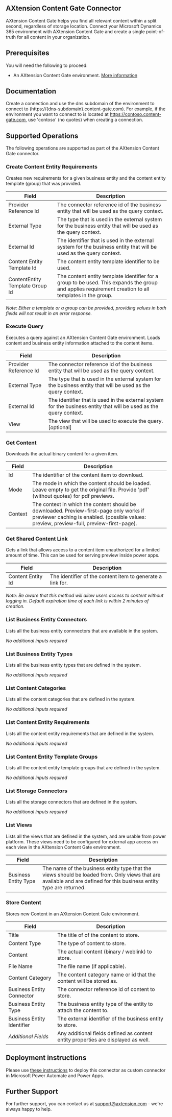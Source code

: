 ## AXtension Content Gate Connector
AXtension Content Gate helps you find all relevant content within a split second, regardless of storage location. Connect your Microsoft Dynamics 365 environment with AXtension Content Gate and create a single point-of-truth for all content in your organization.

## Prerequisites
You will need the following to proceed:
* An AXtension Content Gate environment. [More information](https://www.axtension.com/solutions/content-gate/)

## Documentation
Create a connection and use the dns subdomain of the environment to connect to (https://{dns-subdomain}.content-gate.com). For example, if the environment you want to connect to is located at https://contoso.content-gate.com, use 'contoso' (no quotes) when creating a connection.

## Supported Operations
The following operations are supported as part of the AXtension Content Gate connector.

### Create Content Entity Requirements
Creates new requirements for a given business entity and the content entity template (group) that was provided.

| Field                           | Description |
|---------------------------------|-------------|
| Provider Reference Id           | The connector reference id of the business entity that will be used as the query context. |
| External Type                   | The type that is used in the external system for the business entity that will be used as the query context. |
| External Id                     | The identifier that is used in the external system for the business entity that will be used as the query context. |
| Content Entity Template Id      | The content entity template identifier to be used. |
| ContentEntity Template Group Id | The content entity template identifier for a group to be used. This expands the group and applies requirement creation to all templates in the group. |

_Note: Either a template or a group can be provided, providing values in both fields will not result in an error response._

### Execute Query
Executes a query against an AXtension Content Gate environment. Loads content and business entity information attached to the content items.

| Field                 | Description |
|-----------------------|-------------|
| Provider Reference Id | The connector reference id of the business entity that will be used as the query context. |
| External Type         | The type that is used in the external system for the business entity that will be used as the query context. |
| External Id           | The identifier that is used in the external system for the business entity that will be used as the query context. |
| View                  | The view that will be used to execute the query. [optional] |

### Get Content
Downloads the actual binary content for a given item.

| Field   | Description |
|---------|-------------|
| Id      | The identifier of the content item to download. |
| Mode    | The mode in which the content should be loaded. Leave empty to get the original file. Provide 'pdf' (without quotes) for pdf previews. |
| Context | The context in which the content should be downloaded. Preview-first-page only works if previewer caching is enabled. (possible values: preview, preview-full, preview-first-page). |

### Get Shared Content Link
Gets a link that allows access to a content item unauthorized for a limited amount of time. This can be used for serving preview inside power apps. 

| Field                  | Description |
|------------------------|-------------|
| Content Entity Id      | The identifier of the content item to generate a link for. |

_Note: Be aware that this method will allow users access to content without logging in. Default expiration time of each link is within 2 minutes of creation._

### List Business Entity Connectors
Lists all the business entity connnectors that are available in the system.

_No additional inputs required_

### List Business Entity Types
Lists all the business entity types that are defined in the system.

_No additional inputs required_

### List Content Categories
Lists all the content categories that are defined in the system.

_No additional inputs required_

### List Content Entity Requirements
Lists all the content entity requirements that are defined in the system.

_No additional inputs required_

### List Content Entity Template Groups
Lists all the content entity template groups that are defined in the system.

_No additional inputs required_

### List Storage Connectors
Lists all the storage connectors that are defined in the system.

_No additional inputs required_

### List Views
Lists all the views that are defined in the system, and are usable from power platform. These views need to be configured for external app access on each view in the AXtension Content Gate environment.

| Field                | Description |
|----------------------|-------------|
| Business Entity Type | The name of the business entity type that the views should be loaded from. Only views that are available and are defined for this business entity type are returned. |

### Store Content
Stores new Content in an AXtension Content Gate environment.

| Field                      | Description |
|----------------------------|-------------|
| Title                      | The title of of the content to store. |
| Content Type               | The type of content to store. |
| Content                    | The actual content (binary / weblink) to store.  |
| File Name                  | The file name (if applicable). |
| Content Category           | The content category name or id that the content will be stored as. |
| Business Entity Connector  | The connector reference id of content to store. |
| Business Entity Type       | The business entity type of the entity to attach the content to. |
| Business Entity Identifier | The external identifier of the business entity to store. |
| _Additional Fields_        | Any additional fields defined as content entity properties are displayed as well. |

## Deployment instructions
Please use [these instructions](https://docs.microsoft.com/en-us/connectors/custom-connectors/paconn-cli) to deploy this connector as custom connector in Microsoft Power Automate and Power Apps.

## Further Support
For further support, you can contact us at support@axtension.com - we're always happy to help.
